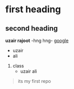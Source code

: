 # first heading

## second heading
**uzair rajoot**
-hng hng-
[google](www.google.com)
- uzair
- ali
1. class
   - uzair
    ali

>its my first repo

